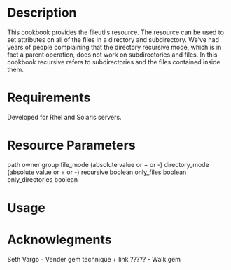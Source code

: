 Description
===========

This cookbook provides the fileutils resource.  The resource can be used to set attributes 
on all of the files in a directory and subdirectory. We've had years of people 
complaining that the directory recursive mode, which is in fact a parent operation, does 
not work on subdirectories and files.  In this cookbook recursive refers to subdirectories
and the files contained inside them.

Requirements
============

Developed for Rhel and Solaris servers.


Resource Parameters
===================
path
owner
group
file_mode  (absolute value or + or -)
directory_mode (absolute value or + or -)
recursive boolean
only_files boolean
only_directories boolean

Usage
=====

Acknowlegments
=============

Seth Vargo - Vender gem technique + link
?????      - Walk gem

